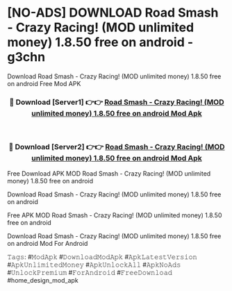 # [NO-ADS] DOWNLOAD Road Smash - Crazy Racing! (MOD unlimited money) 1.8.50 free on android - g3chn
Download Road Smash - Crazy Racing! (MOD unlimited money) 1.8.50 free on android Free Mod APK

<div align="center">
<h3>🔴 Download [Server1] 👉👉 <a href="https://apk-comot.site?title=Road_Smash_-_Crazy_Racing!_(MOD_unlimited_money)_1.8.50_free_on_android">Road Smash - Crazy Racing! (MOD unlimited money) 1.8.50 free on android Mod Apk</a></h3><br>

<h3>🔴 Download [Server2] 👉👉 <a href="https://apk-comot.site?title=Road_Smash_-_Crazy_Racing!_(MOD_unlimited_money)_1.8.50_free_on_android">Road Smash - Crazy Racing! (MOD unlimited money) 1.8.50 free on android Mod Apk</a></h3>
</div>


Free Download APK MOD Road Smash - Crazy Racing! (MOD unlimited money) 1.8.50 free on android

Download Road Smash - Crazy Racing! (MOD unlimited money) 1.8.50 free on android 

Free APK MOD Road Smash - Crazy Racing! (MOD unlimited money) 1.8.50 free on android 

Download Road Smash - Crazy Racing! (MOD unlimited money) 1.8.50 free on android Mod For Android

𝚃𝚊𝚐𝚜: #𝙼𝚘𝚍𝙰𝚙𝚔 #𝙳𝚘𝚠𝚗𝚕𝚘𝚊𝚍𝙼𝚘𝚍𝙰𝚙𝚔 #𝙰𝚙𝚔𝙻𝚊𝚝𝚎𝚜𝚝𝚅𝚎𝚛𝚜𝚒𝚘𝚗 #𝙰𝚙𝚔𝚄𝚗𝚕𝚒𝚖𝚒𝚝𝚎𝚍𝙼𝚘𝚗𝚎𝚢 #𝙰𝚙𝚔𝚄𝚗𝚕𝚘𝚌𝚔𝙰𝚕𝚕 #𝙰𝚙𝚔𝙽𝚘𝙰𝚍𝚜 #𝚄𝚗𝚕𝚘𝚌𝚔𝙿𝚛𝚎𝚖𝚒𝚞𝚖 #𝙵𝚘𝚛𝙰𝚗𝚍𝚛𝚘𝚒𝚍 #𝙵𝚛𝚎𝚎𝙳𝚘𝚠𝚗𝚕𝚘𝚊𝚍 #home_design_mod_apk